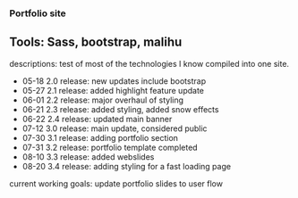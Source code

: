 ### Portfolio site
## Tools: Sass, bootstrap, malihu
descriptions: test of most of the technologies I know compiled into one site.

- 05-18 2.0 release: new updates include bootstrap
- 05-27 2.1 release: added highlight feature update
- 06-01 2.2 release: major overhaul of styling
- 06-21 2.3 release: added styling, added snow effects
- 06-22 2.4 release: updated main banner
- 07-12 3.0 release: main update, considered public
- 07-30 3.1 release: adding portfolio section
- 07-31 3.2 release: portfolio template completed
- 08-10 3.3 release: added webslides
- 08-20 3.4 release: adding styling for a fast loading page

current working goals: update portfolio slides to user flow
